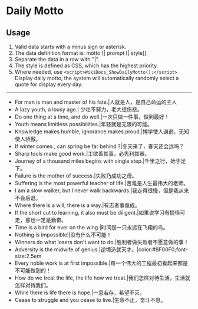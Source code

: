 # Daily Motto
<script>
WikiDocs_ShowDailyMotto();
</script>

## Usage 
1. Valid data starts with a minus sign or asterisk. 
2. The data definition format is: motto [| prompt [| style]]. 
3. Separate the data in a row with "|". 
4. The style is defined as CSS, which has the highest priority.
5. Where needed, use `<script>WikiDocs_ShowDailyMotto();</script>` Display daily motto, the system will automatically randomly select a quote for display every day.

<hr size="1">

- For man is man and master of his fate.|人就是人，是自己命运的主人
- A lazy youth, a lousy age.| 少壮不努力，老大徒伤悲。
- Do one thing at a time, and do well.|一次只做一件事，做到最好！
- Youth means limitless possibilities.|年轻就是无限的可能。
- Knowledge makes humble, ignorance makes proud.|博学使人谦逊，无知使人骄傲。
- If winter comes , can spring be far behind ?|冬天来了，春天还会远吗？
- Sharp tools make good work.|工欲善其事，必先利其器。
- Journey of a thousand miles begins with single step.|千里之行，始于足下。
- Failure is the mother of success.|失败乃成功之母。
- Suffering is the most powerful teacher of life.|苦难是人生最伟大的老师。
- I am a slow walker, but I never walk backwards.|我走得很慢，但是我从来不会后退。
- Where there is a will, there is a way.|有志者事竟成。
- If the short cut to learning, it also must be diligent.|如果说学习有捷径可走，那也一定是勤奋。
- Time is a bird for ever on the wing.|时间是一只永远在飞翔的鸟。
- Nothing is impossible!|没有什么不可能！
- Winners do what losers don't want to do.|胜利者做失败者不愿意做的事！
- Adversity is the midwife of genius.|逆境造就天才。|color:#8F00F0;font-size:2.5em
- Every noble work is at first impossible.|每一个伟大的工程最初看起来都是不可能做到的！
- How do we treat the life, the life how we treat.|我们怎样对待生活，生活就怎样对待我们。
- While there is life there is hope.|一息若存，希望不灭。
- Cease to struggle and you cease to live.|生命不止，奋斗不息。
